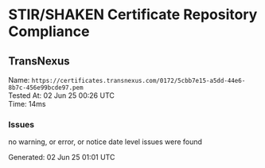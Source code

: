 # STIR/SHAKEN Certificate Repository Compliance

## TransNexus

Name: `https://certificates.transnexus.com/0172/5cbb7e15-a5dd-44e6-8b7c-456e99bcde97.pem`\
Tested At: 02 Jun 25 00:26 UTC\
Time: 14ms

### Issues

no warning, or error, or notice date level issues were found

Generated: 02 Jun 25 01:01 UTC